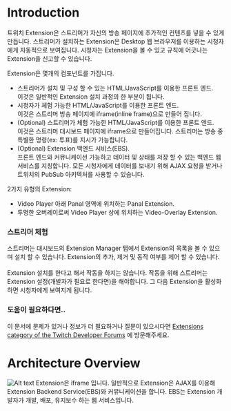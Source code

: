 Introduction
============
트위치 Extension은 스트리머가 자신의 방송 페이지에 추가적인 컨텐츠를 넣을 수 있게 만듭니다.
스트리머가 설치하는 Extension은 Desktop 웹 브라우저를 이용하는 시청자에게 자동적으로 보여집니다. 시청자는 Extension을 볼 수 있고 규칙에 어긋나는 Extension을 신고할 수 있습니다.

Extension은 몇개의 컴포넌트를 가집니다.
* 스트리머가 설치 및 구성 할 수 있는 HTML/JavaScript를 이용한 프론트 엔드.<br>
  이것은 일반적인 Extension 설치 과정의 한 부분이 됩니다.
* 시청자가 체험 가능한 HTML/JavaScript를 이용한 프론트 엔드.<br>
  이것은 스트리머 방송 페이지에 iframe(inline frame)으로 만들어 집니다.
* (Optional) 스트리머가 체험 가능한  HTML/JavaScript를 이용한 프론트 엔드.<br>
  이것은 스트리머 대시보드 페이지에 iframe으로 만들어집니다. 스트리머는 방송 중 특별한 명령(ex: 투표)를 지시가 가능합니다.
* (Optional) Extension 백엔드 서비스(EBS).<br>
  프론트 엔드와 커뮤니케이션 가능하고 데이터 및 상태를 저장 할 수 있는 백엔드 웹 서비스를 지칭합니다. 모든 시청자에게 데이터를 보내기 위해 AJAX 요청을 받거나 트위치의 PubSub 아키텍처를 사용할 수 있습니다. 

2가지 유형의 Extension:
* Video Player 아래 Panal 영역에 위치하는 Panal Extension.
* 투명한 오버레이로써 Video Player 상에 위치하는 Video-Overlay Extension.

### 스트리머 체험
스트리머는 대시보드의 Extension Manager 탭에서 Extension의 목록을 볼 수 있으며 설치 할 수 있습니다. Extension의 추가, 제거 및 동작 여부를 제어 할 수 있습니다.
<br><br>
Extension 설치를 한다고 해서 작동을 하지는 않습니다. 작동을 위해 스트리머는 Extension 설정(개발자가 필요로 한다면)을 해야합니다. 그 다음 Extension을 활성화 하면 시청자에게 보여지게 됩니다.

### 도움이 필요하다면..
이 문서에 문제가 있거나 정보가 더 필요하거나 질문이 있으시다면 [Extensions category of the Twitch Developer Forums](https://discuss.dev.twitch.tv/c/extensions) 에 방문해주세요.

Architecture Overview
=====================
![Alt text](https://media-elerium.cursecdn.com/attachments/215/369/extensionsguide-architecture.png)
Extension은 iframe 입니다. 일반적으로 Extension은 AJAX를 이용해 Extension Backend Service(EBS)와 커뮤니케이션을 합니다.
EBS는 Extension 개발자가 개발, 배포, 유지보수 하는 웹 서비스입니다.